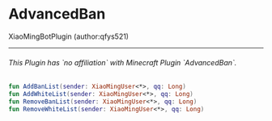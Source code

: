# AdvancedBan
XiaoMingBotPlugin (author:qfys521)

---

<h6>This Plugin has `no affiliation` with Minecraft Plugin `AdvancedBan`.</h6>


```kotlin
fun AddBanList(sender: XiaoMingUser<*>, qq: Long)
fun AddWhiteList(sender: XiaoMingUser<*>, qq: Long)
fun RemoveBanList(sender: XiaoMingUser<*>, qq: Long)
fun RemoveWhiteList(sender: XiaoMingUser<*>, qq: Long)
```
